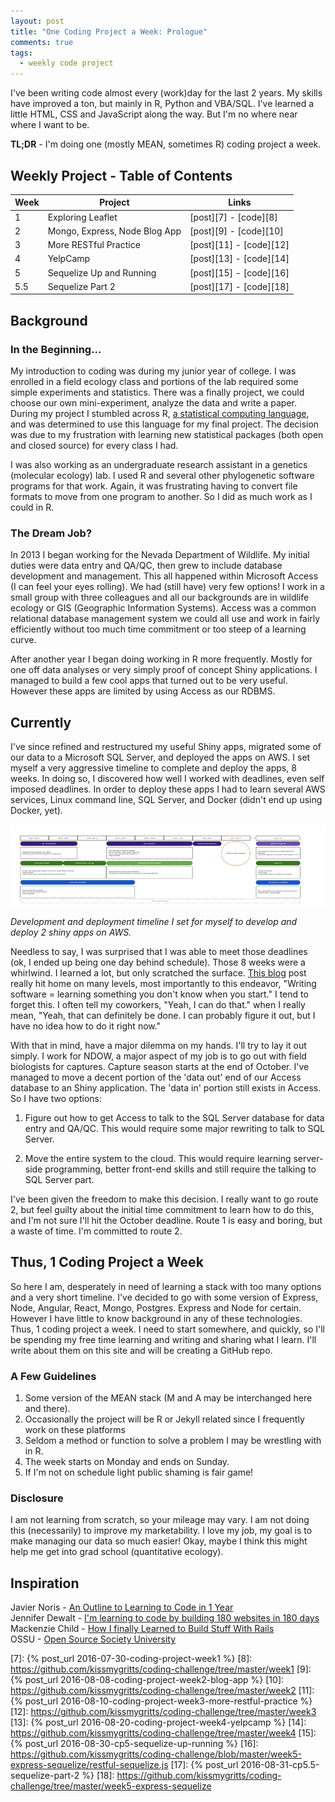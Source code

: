```yaml
---
layout: post
title: "One Coding Project a Week: Prologue"
comments: true
tags:
  - weekly code project
---
```


I've been writing code almost every (work)day for the last 2 years. My skills have improved a ton, but mainly in R, Python and VBA/SQL. I've learned a little HTML, CSS and JavaScript along the way. But I'm no where near where I want to be.<!--more-->

**TL;DR** - I'm doing one (mostly MEAN, sometimes R) coding project a week.

## Weekly Project - Table of Contents

| Week | Project | Links |
| --- | --- | --- |
| 1 | Exploring Leaflet | [post][7] - [code][8] |
| 2 | Mongo, Express, Node Blog App | [post][9] - [code][10] |
| 3 | More RESTful Practice | [post][11] - [code][12] |
| 4 | YelpCamp | [post][13] - [code][14] |
| 5 | Sequelize Up and Running | [post][15] - [code][16] |
| 5.5 | Sequelize Part 2 | [post][17] - [code][18] |

## Background

### In the Beginning...

My introduction to coding was during my junior year of college. I was enrolled in a field ecology class and portions of the lab required some simple experiments and statistics. There was a finally project, we could choose our own mini-experiment, analyze the data and write a paper. During my project I stumbled across R, [a statistical computing language][1], and was determined to use this language for my final project. The decision was due to my frustration with learning new statistical packages (both open and closed source) for every class I had.

I was also working as an undergraduate research assistant in a genetics (molecular ecology) lab. I used R and several other phylogenetic software programs for that work. Again, it was frustrating having to convert file formats to move from one program to another. So I did as much work as I could in R.

### The Dream Job?

In 2013 I began working for the Nevada Department of Wildlife. My initial duties were data entry and QA/QC, then grew to include database development and management. This all happened within Microsoft Access (I can feel your eyes rolling). We had (still have) very few options! I work in a small group with three colleagues and all our backgrounds are in wildlife ecology or GIS (Geographic Information Systems). Access was a common relational database management system we could all use and work in fairly efficiently without too much time commitment or too steep of a learning curve.

After another year I began doing working in R more frequently. Mostly for one off data analyses or very simply proof of concept Shiny applications. I managed to build a few cool apps that turned out to be very useful. However these apps are limited by using Access as our RDBMS.

## Currently

I've since refined and restructured my useful Shiny apps, migrated some of our data to a Microsoft SQL Server, and deployed the apps on AWS. I set myself a very aggressive timeline to complete and deploy the apps, 8 weeks. In doing so, I discovered how well I worked with deadlines, even self imposed deadlines. In order to deploy these apps I had to learn several AWS services, Linux command line, SQL Server, and Docker (didn't end up using Docker, yet).

<div class="photo-caption">
  <img src="/assets/devtimeline.png" alt="AWS deploy timeline." />
  <p class = "caption-text">
    <em>Development and deployment timeline I set for myself to develop and deploy 2 shiny apps on AWS.</em>
  </p>
</div>

Needless to say, I was surprised that I was able to meet those deadlines (ok, I ended up being one day behind schedule). Those 8 weeks were a whirlwind. I learned a lot, but only scratched the surface. [This blog][2] post really hit home on many levels, most importantly to this endeavor, "Writing software = learning something you don't know when you start." I tend to forget this. I often tell my coworkers, "Yeah, I can do that." when I really mean, "Yeah, that can definitely be done. I can probably figure it out, but I have no idea how to do it right now."

With that in mind, have a major dilemma on my hands. I'll try to lay it out simply. I work for NDOW, a major aspect of my job is to go out with field biologists for captures. Capture season starts at the end of October. I've managed to move a decent portion of the 'data out' end of our Access database to an Shiny application. The 'data in' portion still exists in Access. So I have two options:

1. Figure out how to get Access to talk to the SQL Server database for data entry and QA/QC. This would require some major rewriting to talk to SQL Server.

2. Move the entire system to the cloud. This would require learning server-side programming, better front-end skills and still require the talking to SQL Server part.

I've been given the freedom to make this decision. I really want to go route 2, but feel guilty about the initial time commitment to learn how to do this, and I'm not sure I'll hit the October deadline. Route 1 is easy and boring, but a waste of time. I'm committed to route 2.

## Thus, 1 Coding Project a Week

So here I am, desperately in need of learning a stack with too many options and a very short timeline. I've decided to go with some version of Express, Node, Angular, React, Mongo, Postgres. Express and Node for certain. However I have little to know background in any of these technologies. Thus, 1 coding project a week. I need to start somewhere, and quickly, so I'll be spending my free time learning and writing and sharing what I learn. I'll write about them on this site and will be creating a GitHub repo.

### A Few Guidelines

1. Some version of the MEAN stack (M and A may be interchanged here and there).
2. Occasionally the project will be R or Jekyll related since I frequently work on these platforms
3. Seldom a method or function to solve a problem I may be wrestling with in R.
4. The week starts on Monday and ends on Sunday.
5. If I'm not on schedule light public shaming is fair game!

### Disclosure

I am not learning from scratch, so your mileage may vary. I am not doing this (necessarily) to improve my marketability. I love my job, my goal is to make managing our data so much easier! Okay, maybe I think this might help me get into grad school (quantitative ecology).

## Inspiration

Javier Noris - [An Outline to Learning to Code in 1 Year][3]  
Jennifer Dewalt - [I'm learning to code by building 180 websites in 180 days][4]  
Mackenzie Child - [How I finally Learned to Build Stuff With Rails][5]  
OSSU - [Open Source Society University][6]  

[1]: https://www.r-project.org/
[2]: http://blog.hut8labs.com/coding-fast-and-slow.html
[3]: https://medium.com/@javier_noris/an-outline-to-learning-to-code-in-1-year-572a1a78fa62#.rc4oxq6ae
[4]: http://blog.jenniferdewalt.com/post/56319597560/im-learning-to-code-by-building-180-websites-in
[5]: https://mackenziechild.me/how-i-finally-learned-to-build-stuff-with-rails
[6]: https://ossu.firebaseapp.com/#/about
[7]: {% post_url 2016-07-30-coding-project-week1 %}
[8]: https://github.com/kissmygritts/coding-challenge/tree/master/week1
[9]: {% post_url 2016-08-08-coding-project-week2-blog-app %}
[10]: https://github.com/kissmygritts/coding-challenge/tree/master/week2
[11]: {% post_url 2016-08-10-coding-project-week3-more-restful-practice %}
[12]: https://github.com/kissmygritts/coding-challenge/tree/master/week3
[13]: {% post_url 2016-08-20-coding-project-week4-yelpcamp %}
[14]: https://github.com/kissmygritts/coding-challenge/tree/master/week4
[15]: {% post_url 2016-08-30-cp5-sequelize-up-running %}
[16]: https://github.com/kissmygritts/coding-challenge/blob/master/week5-express-sequelize/restful-sequelize.js
[17]: {% post_url 2016-08-31-cp5.5-sequelize-part-2 %}
[18]: https://github.com/kissmygritts/coding-challenge/tree/master/week5-express-sequelize
